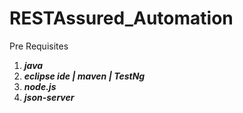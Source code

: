 # RESTAssured_Automation

Pre Requisites

1. ***java***
2. ***eclipse ide | maven | TestNg***
3. ***node.js***
4. ***json-server***